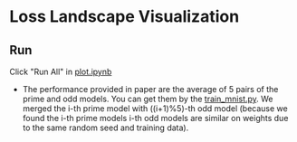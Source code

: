 # Loss Landscape Visualization

## Run

Click "Run All" in [plot.ipynb](plot.ipynb)

- The performance provided in paper are the average of 5 pairs of the prime and odd models. You can get them by the [train_mnist.py](train_mnist.py). We merged the i-th prime model with ((i+1)%5)-th odd model (because we found the i-th prime models i-th odd models are similar on weights due to the same random seed and training data).